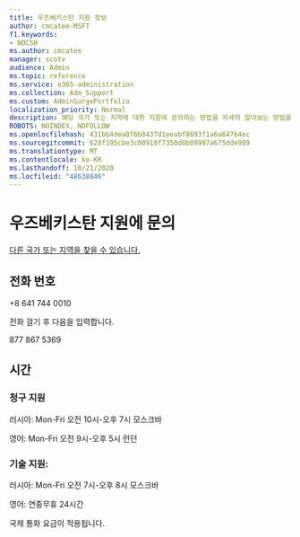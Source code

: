 ```yaml
---
title: 우즈베키스탄 지원 정보
author: cmcatee-MSFT
f1.keywords:
- NOCSH
ms.author: cmcatee
manager: scotv
audience: Admin
ms.topic: reference
ms.service: o365-administration
ms.collection: Adm_Support
ms.custom: AdminSurgePortfolio
localization_priority: Normal
description: 해당 국가 또는 지역에 대한 지원에 문의하는 방법을 자세히 알아보는 방법을 배워야 합니다.
ROBOTS: NOINDEX, NOFOLLOW
ms.openlocfilehash: 431bb4dea8f6b8437d1eeabf8693f1a6a647b4ec
ms.sourcegitcommit: 628f195cbe3c00910f7350d8b09997a675dde989
ms.translationtype: MT
ms.contentlocale: ko-KR
ms.lasthandoff: 10/21/2020
ms.locfileid: "48638846"
---
```

# <a name="contact-support-for-uzbekistan"></a>우즈베키스탄 지원에 문의

[다른 국가 또는 지역을 찾을 수 있습니다.](../contact-support-for-business-products.md)

## <a name="phone-number"></a>전화 번호
+8 641 744 0010

전화 걸기 후 다음을 입력합니다.

877 867 5369

## <a name="hours"></a>시간
### <a name="billing-support"></a>청구 지원

러시아: Mon-Fri 오전 10시-오후 7시 모스크바

영어: Mon-Fri 오전 9시-오후 5시 런던

### <a name="technical-support"></a>기술 지원:

러시아: Mon-Fri 오전 7시-오후 8시 모스크바

영어: 연중무휴 24시간

국제 통화 요금이 적용됩니다.
